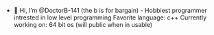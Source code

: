 - 👋 Hi, I’m @DoctorB-141 (the b is for bargain) - Hobbiest programmer intrested in low level programming
Favorite language: c++
Currently working on: 64 bit os (will public when in usable)



<!---
DoctorB-141/DoctorB-141 is a ✨ special ✨ repository because its `README.md` (this file) appears on your GitHub profile.
You can click the Preview link to take a look at your changes.
--->
